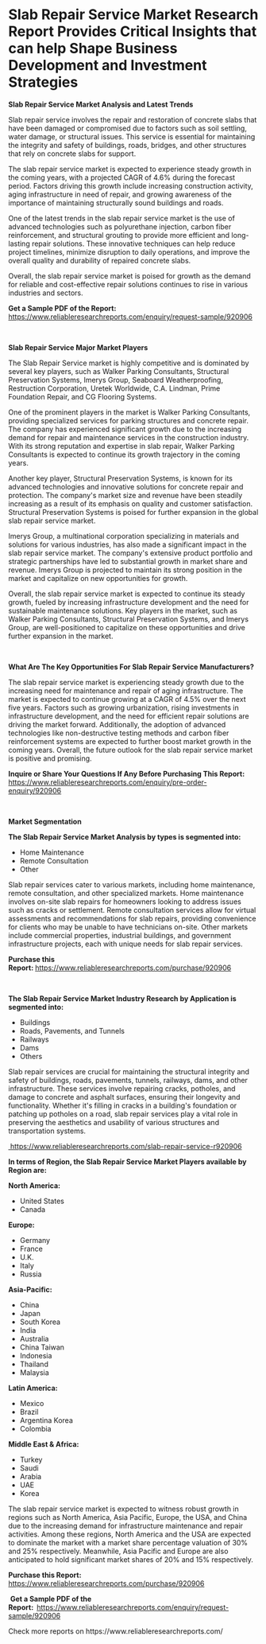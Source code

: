 <p><h1>Slab Repair Service Market Research Report Provides Critical Insights that can help Shape Business Development and Investment Strategies</h1></p><p><strong>Slab Repair Service Market Analysis and Latest Trends</strong></p>
<p><p>Slab repair service involves the repair and restoration of concrete slabs that have been damaged or compromised due to factors such as soil settling, water damage, or structural issues. This service is essential for maintaining the integrity and safety of buildings, roads, bridges, and other structures that rely on concrete slabs for support.</p><p>The slab repair service market is expected to experience steady growth in the coming years, with a projected CAGR of 4.6% during the forecast period. Factors driving this growth include increasing construction activity, aging infrastructure in need of repair, and growing awareness of the importance of maintaining structurally sound buildings and roads.</p><p>One of the latest trends in the slab repair service market is the use of advanced technologies such as polyurethane injection, carbon fiber reinforcement, and structural grouting to provide more efficient and long-lasting repair solutions. These innovative techniques can help reduce project timelines, minimize disruption to daily operations, and improve the overall quality and durability of repaired concrete slabs.</p><p>Overall, the slab repair service market is poised for growth as the demand for reliable and cost-effective repair solutions continues to rise in various industries and sectors.</p></p>
<p><strong>Get a Sample PDF of the Report:&nbsp;</strong> <a href="https://www.reliableresearchreports.com/enquiry/request-sample/920906">https://www.reliableresearchreports.com/enquiry/request-sample/920906</a></p>
<p>&nbsp;</p>
<p><strong>Slab Repair Service Major Market Players</strong></p>
<p><p>The Slab Repair Service market is highly competitive and is dominated by several key players, such as Walker Parking Consultants, Structural Preservation Systems, Imerys Group, Seaboard Weatherproofing, Restruction Corporation, Uretek Worldwide, C.A. Lindman, Prime Foundation Repair, and CG Flooring Systems.</p><p>One of the prominent players in the market is Walker Parking Consultants, providing specialized services for parking structures and concrete repair. The company has experienced significant growth due to the increasing demand for repair and maintenance services in the construction industry. With its strong reputation and expertise in slab repair, Walker Parking Consultants is expected to continue its growth trajectory in the coming years.</p><p>Another key player, Structural Preservation Systems, is known for its advanced technologies and innovative solutions for concrete repair and protection. The company's market size and revenue have been steadily increasing as a result of its emphasis on quality and customer satisfaction. Structural Preservation Systems is poised for further expansion in the global slab repair service market.</p><p>Imerys Group, a multinational corporation specializing in materials and solutions for various industries, has also made a significant impact in the slab repair service market. The company's extensive product portfolio and strategic partnerships have led to substantial growth in market share and revenue. Imerys Group is projected to maintain its strong position in the market and capitalize on new opportunities for growth.</p><p>Overall, the slab repair service market is expected to continue its steady growth, fueled by increasing infrastructure development and the need for sustainable maintenance solutions. Key players in the market, such as Walker Parking Consultants, Structural Preservation Systems, and Imerys Group, are well-positioned to capitalize on these opportunities and drive further expansion in the market.</p></p>
<p>&nbsp;</p>
<p><strong>What Are The Key Opportunities For Slab Repair Service Manufacturers?</strong></p>
<p><p>The slab repair service market is experiencing steady growth due to the increasing need for maintenance and repair of aging infrastructure. The market is expected to continue growing at a CAGR of 4.5% over the next five years. Factors such as growing urbanization, rising investments in infrastructure development, and the need for efficient repair solutions are driving the market forward. Additionally, the adoption of advanced technologies like non-destructive testing methods and carbon fiber reinforcement systems are expected to further boost market growth in the coming years. Overall, the future outlook for the slab repair service market is positive and promising.</p></p>
<p><strong>Inquire or Share Your Questions If Any Before Purchasing This Report:</strong> <a href="https://www.reliableresearchreports.com/enquiry/pre-order-enquiry/920906">https://www.reliableresearchreports.com/enquiry/pre-order-enquiry/920906</a></p>
<p>&nbsp;</p>
<p><strong>Market Segmentation</strong></p>
<p><strong>The Slab Repair Service Market Analysis by types is segmented into:</strong></p>
<p><ul><li>Home Maintenance</li><li>Remote Consultation</li><li>Other</li></ul></p>
<p><p>Slab repair services cater to various markets, including home maintenance, remote consultation, and other specialized markets. Home maintenance involves on-site slab repairs for homeowners looking to address issues such as cracks or settlement. Remote consultation services allow for virtual assessments and recommendations for slab repairs, providing convenience for clients who may be unable to have technicians on-site. Other markets include commercial properties, industrial buildings, and government infrastructure projects, each with unique needs for slab repair services.</p></p>
<p><strong>Purchase this Report:&nbsp;</strong><a href="https://www.reliableresearchreports.com/purchase/920906">https://www.reliableresearchreports.com/purchase/920906</a></p>
<p>&nbsp;</p>
<p><strong>The Slab Repair Service Market Industry Research by Application is segmented into:</strong></p>
<p><ul><li>Buildings</li><li>Roads, Pavements, and Tunnels</li><li>Railways</li><li>Dams</li><li>Others</li></ul></p>
<p><p>Slab repair services are crucial for maintaining the structural integrity and safety of buildings, roads, pavements, tunnels, railways, dams, and other infrastructure. These services involve repairing cracks, potholes, and damage to concrete and asphalt surfaces, ensuring their longevity and functionality. Whether it's filling in cracks in a building's foundation or patching up potholes on a road, slab repair services play a vital role in preserving the aesthetics and usability of various structures and transportation systems.</p></p>
<p><a href="https://www.reliableresearchreports.com/slab-repair-service-r920906">&nbsp;https://www.reliableresearchreports.com/slab-repair-service-r920906</a></p>
<p><strong>In terms of Region, the Slab Repair Service Market Players available by Region are:</strong></p>
<p>
    <p> <strong> North America: </strong>
        <ul>
            <li>United States</li>
            <li>Canada</li>
        </ul>
        </p> 
    <p> <strong> Europe: </strong>
        <ul>
            <li>Germany</li>
            <li>France</li>
            <li>U.K.</li>
            <li>Italy</li>
            <li>Russia</li>
        </ul>
        </p> 
    <p> <strong> Asia-Pacific: </strong>
        <ul>
            <li>China</li>
            <li>Japan</li>
            <li>South Korea</li>
            <li>India</li>
            <li>Australia</li>
            <li>China Taiwan</li>
            <li>Indonesia</li>
            <li>Thailand</li>
            <li>Malaysia</li>
        </ul>
        </p> 
    <p> <strong> Latin America: </strong>
        <ul>
            <li>Mexico</li>
            <li>Brazil</li>
            <li>Argentina Korea</li>
            <li>Colombia</li>
        </ul>
        </p> 
    <p> <strong> Middle East & Africa: </strong>
        <ul>
            <li>Turkey</li>
            <li>Saudi</li>
            <li>Arabia</li>
            <li>UAE</li>
            <li>Korea</li>
        </ul>
    </p>
    </p>
<p><p>The slab repair service market is expected to witness robust growth in regions such as North America, Asia Pacific, Europe, the USA, and China due to the increasing demand for infrastructure maintenance and repair activities. Among these regions, North America and the USA are expected to dominate the market with a market share percentage valuation of 30% and 25% respectively. Meanwhile, Asia Pacific and Europe are also anticipated to hold significant market shares of 20% and 15% respectively.</p></p>
<p><strong>Purchase this Report: </strong><a href="https://www.reliableresearchreports.com/purchase/920906">https://www.reliableresearchreports.com/purchase/920906</a></p>
<p>&nbsp;<strong>Get a Sample PDF of the Report:&nbsp;&nbsp;</strong><a href="https://www.reliableresearchreports.com/enquiry/request-sample/920906">https://www.reliableresearchreports.com/enquiry/request-sample/920906</a></p>
<p><strong></strong></p>
<p>Check more reports on https://www.reliableresearchreports.com/</p>